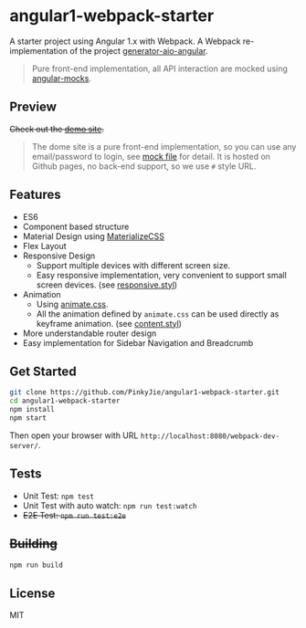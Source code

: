 # angular1-webpack-starter

A starter project using Angular 1.x with Webpack. A Webpack re-implementation of the project [generator-aio-angular](https://github.com/PinkyJie/generator-aio-angular).

> Pure front-end implementation, all API interaction are mocked using [angular-mocks](https://docs.angularjs.org/api/ngMock).

## Preview

<del>Check out the [demo site](/#).</del>

> The dome site is a pure front-end implementation, so you can use any email/password to login, see [mock file](/#) for detail. It is hosted on Github pages, no back-end support, so we use `#` style URL.

## Features

* ES6
* Component based structure
* Material Design using [MaterializeCSS](http://materializecss.com/)
* Flex Layout
* Responsive Design
   * Support multiple devices with different screen size.
   * Easy responsive implementation, very convenient to support small screen devices. (see [responsive.styl](source/app/components/_common/styles/responsive.styl))
* Animation
   * Using [animate.css](https://daneden.github.io/animate.css/).
   * All the animation defined by `animate.css` can be used directly as keyframe animation. (see [content.styl](source/app/components/_common/styles/animation.styl))
* More understandable router design
* Easy implementation for Sidebar Navigation and Breadcrumb

## Get Started

```bash
git clone https://github.com/PinkyJie/angular1-webpack-starter.git
cd angular1-webpack-starter
npm install
npm start
```

Then open your browser with URL `http://localhost:8080/webpack-dev-server/`.

## Tests

* Unit Test: `npm test`
* Unit Test with auto watch: `npm run test:watch`
* <del>E2E Test: `npm run test:e2e`</del>

## <del>Building</del>

```bash
npm run build
```

## License

MIT
